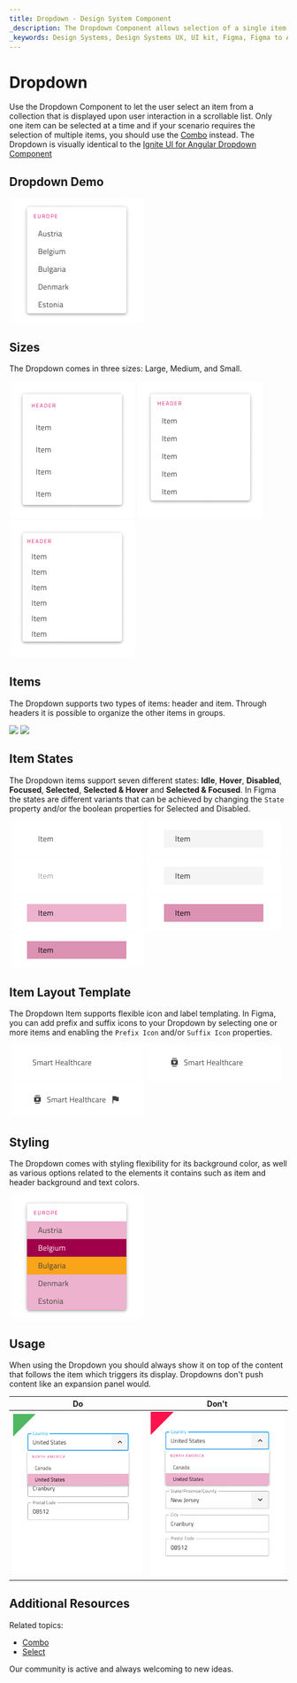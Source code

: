 ```yaml
---
title: Dropdown - Design System Component
_description: The Dropdown Component allows selection of a single item from a collection.
_keywords: Design Systems, Design Systems UX, UI kit, Figma, Figma to Angular, Export code from Figma, Figma to HTML, Figma HTML, Figma UI kits, Ignite UI for Angular, Angular, Angular Design System, Design Kits for Angular
---
```


# Dropdown

Use the Dropdown Component to let the user select an item from a collection that is displayed upon user interaction in a scrollable list. Only one item can be selected at a time and if your scenario requires the selection of multiple items, you should use the [Combo](combo.md) instead. The Dropdown is visually identical to the [Ignite UI for Angular Dropdown Component](https://www.infragistics.com/products/ignite-ui-angular/angular/components/drop_down.html)

## Dropdown Demo

<img class="responsive-img" src="../images/dropdown_demo.png" srcset="../images/dropdown_demo@2x.png 2x" />

## Sizes

The Dropdown comes in three sizes: Large, Medium, and Small.

<img class="responsive-img" src="../images/dropdown_large.png" srcset="../images/dropdown_large@2x.png 2x" />
<img class="responsive-img" src="../images/dropdown_medium.png" srcset="../images/dropdown_medium@2x.png 2x" />
<img class="responsive-img" src="../images/dropdown_small.png" srcset="../images/dropdown_small@2x.png 2x" />

## Items

The Dropdown supports two types of items: header and item. Through headers it is possible to organize the other items in groups.

<img class="responsive-img" src="../images/dropdown_header.png" srcset="../images/dropdown_header@2x.png 2x" />
<img class="responsive-img" src="../images/dropdown_item.png" srcset="../images/dropdown_item@2x.png 2x" />

## Item States

The Dropdown items support seven different states: **Idle**, **Hover**, **Disabled**, **Focused**, **Selected**, **Selected & Hover** and **Selected & Focused**. In Figma the states are different variants that can be achieved by changing the `State` property and/or the boolean properties for Selected and Disabled.

<img class="responsive-img" src="../images/dropdown_item_idle.png" srcset="../images/dropdown_item_idle@2x.png 2x" />
<img class="responsive-img" src="../images/dropdown_item_focused.png" srcset="../images/dropdown_item_hover@2x.png 2x" />
<img class="responsive-img" src="../images/dropdown_item_disabled.png" srcset="../images/dropdown_item_disabled@2x.png 2x" />
<img class="responsive-img" src="../images/dropdown_item_focused.png" srcset="../images/dropdown_item_focused@2x.png 2x" />
<img class="responsive-img" src="../images/dropdown_item_selected.png" srcset="../images/dropdown_item_selected@2x.png 2x" />
<img class="responsive-img" src="../images/dropdown_item_selected_focused.png" srcset="../images/dropdown_item_selected_hover@2x.png 2x" />
<img class="responsive-img" src="../images/dropdown_item_selected_focused.png" srcset="../images/dropdown_item_selected_focused@2x.png 2x" />

## Item Layout Template

The Dropdown Item supports flexible icon and label templating. In Figma, you can add prefix and suffix icons to your Dropdown by selecting one or more items and enabling the `Prefix Icon` and/or `Suffix Icon` properties.

<img class="responsive-img" src="../images/dropdown_item_label.png" srcset="../images/dropdown_item_label@2x.png 2x" />
<img class="responsive-img" src="../images/dropdown_item_icon.png" srcset="../images/dropdown_item_icon@2x.png 2x" /> 
<img class="responsive-img" src="../images/dropdown_item_two_icons.png" srcset="../images/dropdown_item_two_icons@2x.png 2x" /> 

## Styling

The Dropdown comes with styling flexibility for its background color, as well as various options related to the elements it contains such as item and header background and text colors.

<img class="responsive-img" src="../images/dropdown_styling.png" srcset="../images/dropdown_styling@2x.png 2x" />

## Usage

When using the Dropdown you should always show it on top of the content that follows the item which triggers its display. Dropdowns don't push content like an expansion panel would.

| Do                                                                                 | Don't                                                                                  |
| ---------------------------------------------------------------------------------- | -------------------------------------------------------------------------------------- |
| <img class="responsive-img" src="../images/dropdown_do1.png" srcset="../images/dropdown_do1@2x.png 2x" /> | <img class="responsive-img" src="../images/dropdown_dont1.png" srcset="../images/dropdown_dont1@2x.png 2x" /> |

## Additional Resources

Related topics:

- [Combo](combo.md)
- [Select](select.md)
  <div class="divider--half"></div>

Our community is active and always welcoming to new ideas.
